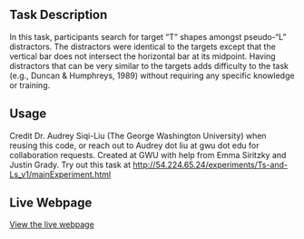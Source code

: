 ## Task Description
In this task, participants search for target “T” shapes amongst pseudo-“L” distractors. The distractors were identical to the targets except that the vertical bar does not intersect the horizontal bar at its midpoint. Having distractors that can be very similar to the targets adds difficulty to the task (e.g., Duncan & Humphreys, 1989) without requiring any specific knowledge or training.

## Usage
Credit Dr. Audrey Siqi-Liu (The George Washington University) when reusing this code, or reach out to Audrey dot liu at gwu dot edu for collaboration requests.
Created at GWU with help from Emma Siritzky and Justin Grady.
Try out this task at [http://54.224.65.24/experiments/Ts-and-Ls_v1/mainExperiment.html
](http://52.0.147.87/experiments/Ts-and-Ls_v1/mainExperiment.html)

## Live Webpage
[View the live webpage](https://audreysiqiliu.github.io/Simple-Visual-Search-Task/Ts-and-Ls_v1/index.html)

